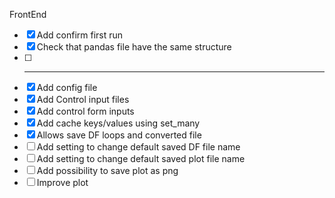 FrontEnd
 - [x] Add confirm first run
 - [x] Check that pandas file have the same structure
 - [ ] -------------------
 - [x] Add config file
 - [x] Add Control input files
 - [x] Add control form inputs
 - [x] Add cache keys/values using set_many
 - [x] Allows save DF loops and converted file
 - [ ] Add setting to change default saved DF file name
 - [ ] Add setting to change default saved plot file name
 - [ ] Add possibility to save plot as png
 - [ ] Improve plot
